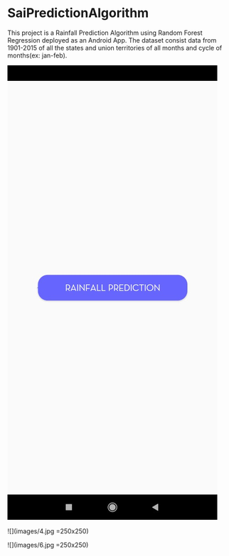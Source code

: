 # SaiPredictionAlgorithm

This project is a Rainfall Prediction Algorithm using Random Forest Regression deployed as an Android App. The dataset consist data from 1901-2015 of all the states and union territories of all months and cycle of months(ex: jan-feb).

![](images/1.jpg )

![](images/4.jpg =250x250)

![](images/6.jpg  =250x250)

